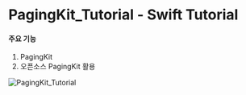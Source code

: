 # PagingKit_Tutorial - Swift Tutorial


#### 주요 기능
1. PagingKit
2. 오픈소스 PagingKit 활용

![PagingKit_Tutorial](https://user-images.githubusercontent.com/57958360/139796228-f8912903-2320-41b8-86ee-b013c616579c.gif)
